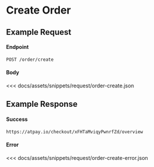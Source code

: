 # Create Order

## Example Request

#### Endpoint
```http
POST /order/create
```

#### Body
<<< docs/assets/snippets/request/order-create.json

## Example Response

#### Success
```text
https://atpay.io/checkout/xFHTaMviqyPwnrfZd/overview
```

#### Error
<<< docs/assets/snippets/request/order-create-error.json